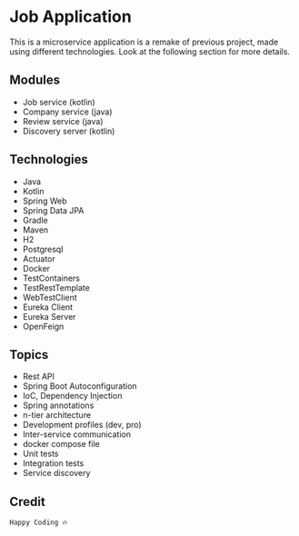 # Job Application

This is a microservice application is a remake of previous project, made using different technologies. Look at the following section for more details.

## Modules

* Job service (kotlin)
* Company service (java)
* Review service (java)
* Discovery server (kotlin)

## Technologies 

* Java
* Kotlin
* Spring Web
* Spring Data JPA
* Gradle
* Maven
* H2
* Postgresql
* Actuator
* Docker
* TestContainers
* TestRestTemplate
* WebTestClient
* Eureka Client
* Eureka Server
* OpenFeign

## Topics

* Rest API
* Spring Boot Autoconfiguration
* IoC, Dependency Injection
* Spring annotations
* n-tier architecture
* Development profiles (dev, pro)
* Inter-service communication
* docker compose file
* Unit tests
* Integration tests
* Service discovery

## Credit
 `Happy Coding 🔥`